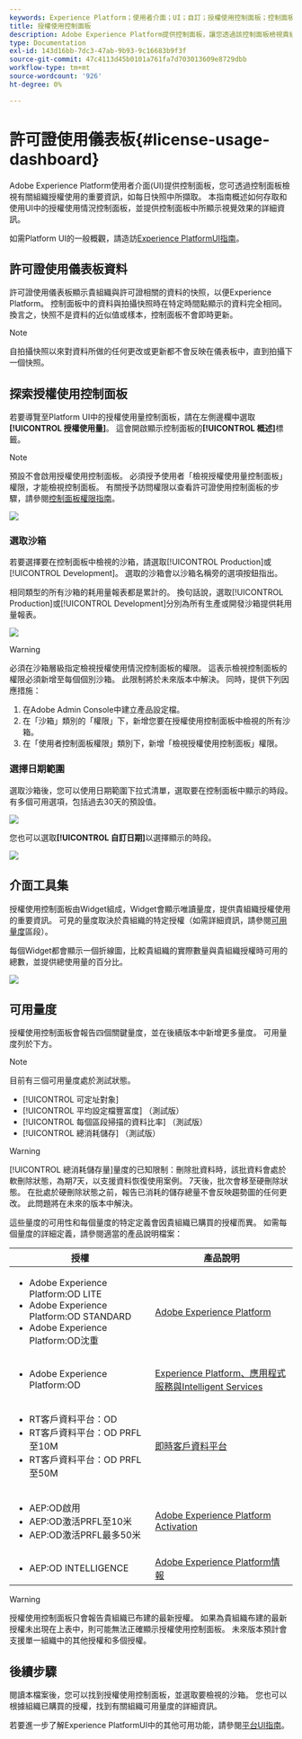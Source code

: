 ```yaml
---
keywords: Experience Platform；使用者介面；UI；自訂；授權使用控制面板；控制面板；授權使用；權限；耗用
title: 授權使用控制面板
description: Adobe Experience Platform提供控制面板，讓您透過該控制面板檢視貴組織的授權使用情況重要資訊。
type: Documentation
exl-id: 143d16bb-7dc3-47ab-9b93-9c16683b9f3f
source-git-commit: 47c4113d45b0101a761fa7d703013609e8729dbb
workflow-type: tm+mt
source-wordcount: '926'
ht-degree: 0%

---
```


# 許可證使用儀表板{#license-usage-dashboard}

Adobe Experience Platform使用者介面(UI)提供控制面板，您可透過控制面板檢視有關組織授權使用的重要資訊，如每日快照中所擷取。 本指南概述如何存取和使用UI中的授權使用情況控制面板，並提供控制面板中所顯示視覺效果的詳細資訊。

如需Platform UI的一般概觀，請造訪[Experience PlatformUI指南](../../landing/ui-guide.md)。

## 許可證使用儀表板資料

許可證使用儀表板顯示貴組織與許可證相關的資料的快照，以便Experience Platform。 控制面板中的資料與拍攝快照時在特定時間點顯示的資料完全相同。 換言之，快照不是資料的近似值或樣本，控制面板不會即時更新。

>[!NOTE]
>
>自拍攝快照以來對資料所做的任何更改或更新都不會反映在儀表板中，直到拍攝下一個快照。

## 探索授權使用控制面板

若要導覽至Platform UI中的授權使用量控制面板，請在左側邊欄中選取&#x200B;**[!UICONTROL 授權使用量]**。 這會開啟顯示控制面板的&#x200B;**[!UICONTROL 概述]**&#x200B;標籤。

>[!NOTE]
>
>預設不會啟用授權使用控制面板。 必須授予使用者「檢視授權使用量控制面板」權限，才能檢視控制面板。 有關授予訪問權限以查看許可證使用控制面板的步驟，請參閱[控制面板權限指南](../permissions.md)。

![](../images/license-usage/dashboard-overview.png)

### 選取沙箱

若要選擇要在控制面板中檢視的沙箱，請選取[!UICONTROL Production]或[!UICONTROL Development]。 選取的沙箱會以沙箱名稱旁的選項按鈕指出。

相同類型的所有沙箱的耗用量報表都是累計的。 換句話說，選取[!UICONTROL Production]或[!UICONTROL Development]分別為所有生產或開發沙箱提供耗用量報表。

![](../images/license-usage/select-sandbox.png)

>[!WARNING]
>
>必須在沙箱層級指定檢視授權使用情況控制面板的權限。 這表示檢視控制面板的權限必須新增至每個個別沙箱。 此限制將於未來版本中解決。 同時，提供下列因應措施：
>
>1. 在Adobe Admin Console中建立產品設定檔。
>2. 在「沙箱」類別的「權限」下，新增您要在授權使用控制面板中檢視的所有沙箱。
>3. 在「使用者控制面板權限」類別下，新增「檢視授權使用控制面板」權限。


### 選擇日期範圍

選取沙箱後，您可以使用日期範圍下拉式清單，選取要在控制面板中顯示的時段。 有多個可用選項，包括過去30天的預設值。

![](../images/license-usage/select-date-range.png)

您也可以選取&#x200B;**[!UICONTROL 自訂日期]**&#x200B;以選擇顯示的時段。

![](../images/license-usage/select-custom-date.png)

## 介面工具集

授權使用控制面板由Widget組成，Widget會顯示唯讀量度，提供貴組織授權使用的重要資訊。 可見的量度取決於貴組織的特定授權（如需詳細資訊，請參閱[可用量度](#available-metrics)區段）。

每個Widget都會顯示一個折線圖，比較貴組織的實際數量與貴組織授權時可用的總數，並提供總使用量的百分比。

![](../images/license-usage/widgets.png)

## 可用量度

授權使用控制面板會報告四個關鍵量度，並在後續版本中新增更多量度。 可用量度列於下方。

>[!NOTE]
>
>目前有三個可用量度處於測試狀態。

* [!UICONTROL 可定址對象]
* [!UICONTROL 平均設定檔豐富度] （測試版）
* [!UICONTROL 每個區段掃描的資料比率] （測試版）
* [!UICONTROL 總消耗儲存] （測試版）

>[!WARNING]
>
>[!UICONTROL 總消耗儲存量]量度的已知限制：刪除批資料時，該批資料會處於軟刪除狀態，為期7天，以支援資料恢復使用案例。 7天後，批次會移至硬刪除狀態。 在批處於硬刪除狀態之前，報告已消耗的儲存總量不會反映趨勢圖的任何更改。 此問題將在未來的版本中解決。

這些量度的可用性和每個量度的特定定義會因貴組織已購買的授權而異。 如需每個量度的詳細定義，請參閱適當的產品說明檔案：

| 授權 | 產品說明 |
|---|---|
| <ul><li>Adobe Experience Platform:OD LITE</li><li>Adobe Experience Platform:OD STANDARD</li><li>Adobe Experience Platform:OD沈重</li></ul> | [Adobe Experience Platform](https://helpx.adobe.com/legal/product-descriptions/adobe-experience-platform.html) |
| <ul><li>Adobe Experience Platform:OD</li></ul> | [Experience Platform、應用程式服務與Intelligent Services](https://helpx.adobe.com/legal/product-descriptions/exp-platform-app-svcs.html) |
| <ul><li>RT客戶資料平台：OD</li><li>RT客戶資料平台：OD PRFL至10M</li><li>RT客戶資料平台：OD PRFL至50M</li></ul> | [即時客戶資料平台](https://helpx.adobe.com/legal/product-descriptions/real-time-customer-data-platform.html) |
| <ul><li>AEP:OD啟用</li><li>AEP:OD激活PRFL至10米</li><li>AEP:OD激活PRFL最多50米</li></ul> | [Adobe Experience Platform Activation](https://helpx.adobe.com/legal/product-descriptions/adobe-experience-platform0.html) |
| <ul><li>AEP:OD INTELLIGENCE</li></ul> | [Adobe Experience Platform情報](https://helpx.adobe.com/legal/product-descriptions/adobe-experience-platform-intelligence---product-description.html) |

>[!WARNING]
>
>授權使用控制面板只會報告貴組織已布建的最新授權。 如果為貴組織布建的最新授權未出現在上表中，則可能無法正確顯示授權使用控制面板。 未來版本預計會支援單一組織中的其他授權和多個授權。

## 後續步驟

閱讀本檔案後，您可以找到授權使用控制面板，並選取要檢視的沙箱。 您也可以根據組織已購買的授權，找到有關組織可用量度的詳細資訊。

若要進一步了解Experience PlatformUI中的其他可用功能，請參閱[平台UI指南](../../landing/ui-guide.md)。
